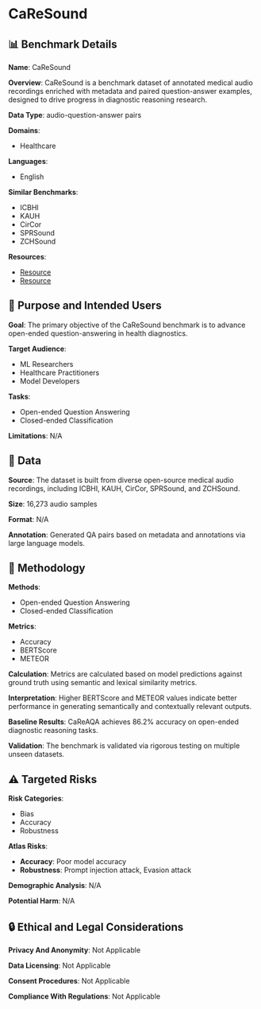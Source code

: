 # CaReSound

## 📊 Benchmark Details

**Name**: CaReSound

**Overview**: CaReSound is a benchmark dataset of annotated medical audio recordings enriched with metadata and paired question-answer examples, designed to drive progress in diagnostic reasoning research.

**Data Type**: audio-question-answer pairs

**Domains**:
- Healthcare

**Languages**:
- English

**Similar Benchmarks**:
- ICBHI
- KAUH
- CirCor
- SPRSound
- ZCHSound

**Resources**:
- [Resource](https://huggingface.co/datasets/tsnngw/CaReSound)
- [Resource](https://huggingface.co/tsnngw/CaReAQA)

## 🎯 Purpose and Intended Users

**Goal**: The primary objective of the CaReSound benchmark is to advance open-ended question-answering in health diagnostics.

**Target Audience**:
- ML Researchers
- Healthcare Practitioners
- Model Developers

**Tasks**:
- Open-ended Question Answering
- Closed-ended Classification

**Limitations**: N/A

## 💾 Data

**Source**: The dataset is built from diverse open-source medical audio recordings, including ICBHI, KAUH, CirCor, SPRSound, and ZCHSound.

**Size**: 16,273 audio samples

**Format**: N/A

**Annotation**: Generated QA pairs based on metadata and annotations via large language models.

## 🔬 Methodology

**Methods**:
- Open-ended Question Answering
- Closed-ended Classification

**Metrics**:
- Accuracy
- BERTScore
- METEOR

**Calculation**: Metrics are calculated based on model predictions against ground truth using semantic and lexical similarity metrics.

**Interpretation**: Higher BERTScore and METEOR values indicate better performance in generating semantically and contextually relevant outputs.

**Baseline Results**: CaReAQA achieves 86.2% accuracy on open-ended diagnostic reasoning tasks.

**Validation**: The benchmark is validated via rigorous testing on multiple unseen datasets.

## ⚠️ Targeted Risks

**Risk Categories**:
- Bias
- Accuracy
- Robustness

**Atlas Risks**:
- **Accuracy**: Poor model accuracy
- **Robustness**: Prompt injection attack, Evasion attack

**Demographic Analysis**: N/A

**Potential Harm**: N/A

## 🔒 Ethical and Legal Considerations

**Privacy And Anonymity**: Not Applicable

**Data Licensing**: Not Applicable

**Consent Procedures**: Not Applicable

**Compliance With Regulations**: Not Applicable
